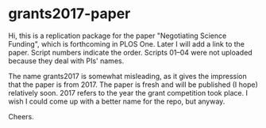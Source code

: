 # grants2017-paper

Hi, this is a replication package for the paper "Negotiating Science Funding", which is forthcoming in PLOS One. Later I will add a link to the paper. Script numbers indicate the order. Scripts 01–04 were not uploaded because they deal with PIs' names.

The name grants2017 is somewhat misleading, as it gives the impression that the paper is from 2017. The paper is fresh and will be published (I hope) relatively soon. 2017 refers to the year the grant competition took place. I wish I could come up with a better name for the repo, but anyway.

Cheers.
